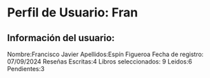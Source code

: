 # Perfil de Usuario: Fran

## Información del usuario:

Nombre:Francisco Javier
Apellidos:Espín Figueroa
Fecha de registro: 07/09/2024
Reseñas Escritas:4
Libros seleccionados: 9
Leidos:6
Pendientes:3

